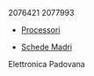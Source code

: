 2076421
2077993

- [Processori](processori.md)

- [Schede Madri](schede_madri.md)

Elettronica Padovana
